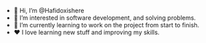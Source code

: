 - 👋 Hi, I’m @Hafidoxishere
- 👀 I’m interested in software development, and solving problems.
- 🌱 I’m currently learning to work on the project from start to finish.
- ❤️ I love learning new stuff and improving my skills.
